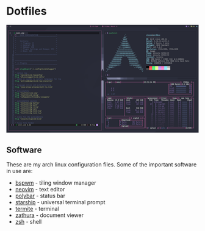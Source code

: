 # Dotfiles
<p align=center>
  <img src="./assets/preview.png">
</p>

## Software
These are my arch linux configuration files. Some of the important software in use are:

- [bspwm](https://github.com/baskerville/bspwm) - tiling window manager
- [neovim](https://github.com/neovim/neovim) - text editor
- [polybar](https://github.com/polybar/polybar) - status bar
- [starship](https://starship.rs/) - universal terminal prompt
- [termite](https://github.com/aperezdc/termite) - terminal
- [zathura](https://github.com/pwmt/zathura) - document viewer
- [zsh](https://www.zsh.org/) - shell
